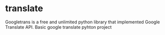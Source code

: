 # translate
Googletrans is a free and unlimited python library that implemented Google Translate API.
Basic google translate pyhton project
